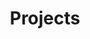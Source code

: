 ---
title: "Projects"
layout: "categories"
permalink: /projects/
author_profile: true
entries_layout: grid
#classes: wide
---